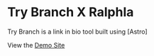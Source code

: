 # Try Branch X Ralphla


Try Branch is a link in bio tool built using [Astro]


View the [Demo Site](https:///)
